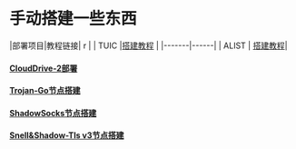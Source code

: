 # 手动搭建一些东西
|部署项目|教程链接|
r |
| TUIC  |[搭建教程](https://github.com/MHY2233/MHY2233/blob/main/Tutorial/Tuic%E8%8A%82%E7%82%B9%E6%90%AD%E5%BB%BA.md) |
|-------|------|
| ALIST | [搭建教程](https://github.com/MHY2233/MHY2233/blob/main/Tutorial/Alist%E6%89%8B%E5%8A%A8%E6%90%AD%E5%BB%BA.md)|

#### [CloudDrive-2部署](https://github.com/MHY2233/MHY2233/blob/main/Tutorial/CloudDrive-2%E9%83%A8%E7%BD%B2.md)

#### [Trojan-Go节点搭建](https://github.com/MHY2233/MHY2233/blob/main/Tutorial/Trojan-Go%E8%8A%82%E7%82%B9%E6%90%AD%E5%BB%BA.md)

#### [ShadowSocks节点搭建](https://github.com/MHY2233/MHY2233/blob/main/Tutorial/ShadowSocks.md)

#### [Snell&Shadow-Tls v3节点搭建](https://github.com/MHY2233/MHY2233/blob/main/Tutorial/Snell+Shadow-tls%20v3%E9%83%A8%E7%BD%B2.md)













